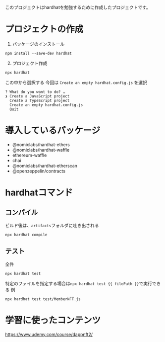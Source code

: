 このプロジェクトはhardhatを勉強するために作成したプロジェクトです。

# プロジェクトの作成

1. パッケージのインストール
```
npm install --save-dev hardhat
```

2. プロジェクト作成

```
npx hardhat
```

この中から選択する
今回は `Create an empty hardhat.config.js` を選択
```
? What do you want to do? …
❯ Create a JavaScript project
  Create a TypeScript project
  Create an empty hardhat.config.js
  Quit
```
# 導入しているパッケージ
- @nomiclabs/hardhat-ethers
- @nomiclabs/hardhat-waffle
- ethereum-waffle
- chai
- @nomiclabs/hardhat-etherscan
- @openzeppelin/contracts

# hardhatコマンド
## コンパイル
ビルド後は、`artifacts`フォルダに吐き出される
```
npx hardhat compile
```

## テスト
全件
```
npx hardhat test
```

特定のファイルを指定する場合は`npx hardhat test {{ filePath }}`で実行できる
例
```
npx hardhat test test/MemberNFT.js
```

# 学習に使ったコンテンツ
https://www.udemy.com/course/dappnft2/